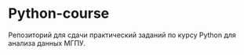 # Python-course
Репозиторий для сдачи практический заданий по курсу Python для анализа данных МГПУ. 
